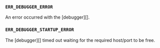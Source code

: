 <a id="ERR_DEBUGGER_ERROR"></a>
### `ERR_DEBUGGER_ERROR`
<!-- YAML
added:
  - v16.4.0
  - v14.17.4
-->

An error occurred with the [debugger][].

<a id="ERR_DEBUGGER_STARTUP_ERROR"></a>
### `ERR_DEBUGGER_STARTUP_ERROR`
<!-- YAML
added:
  - v16.4.0
  - v14.17.4
-->

The [debugger][] timed out waiting for the required host/port to be free.
